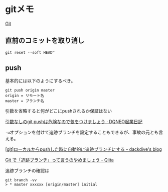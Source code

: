 # gitメモ
[Git](https://git-scm.com/)

## 直前のコミットを取り消し

```
git reset --soft HEAD^
```

## push

基本的には以下のようにするべき。
```
git push origin master
origin = リモート名
master = ブランチ名
```

引数を省略すると何がどこにpushされるか保証はない

[引数なしのgit pushは危険なので気をつけましょう · DQNEO起業日記](http://dqn.sakusakutto.jp/2012/10/git_push.html)

`-u`オプションを付けて追跡ブランチを設定することもできるが、事故の元とも言える。

[\[git\]ローカルからpushした時に自動的に追跡ブランチにする \- dackdive's blog](http://dackdive.hateblo.jp/entry/2014/09/10/121945)

[Git で「追跡ブランチ」って言うのやめましょう \- Qiita](http://qiita.com/uasi/items/69368c17c79e99aaddbf)

追跡ブランチの確認は
```
git branch -vv
> * master xxxxxx [origin/master] initial
```
